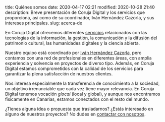title: Quiénes somos
date: 2020-04-17 02:21
modified: 2020-10-28 21:40
description: Breve presentación de Coruja Digital y los servicios que proporciona, así como de su coordinador, Iván Hernández Cazorla, y sus intereses principales.
slug: acerca-de

En Coruja Digital ofrecemos diferentes [servicios](https://corujadigital.tech/servicios) relacionados con las tecnologías de la información, la gestión, la comunicación y la difusión del patrimonio cultural, las humanidades digitales y la ciencia abierta.

Nuestro equipo está coordinado por [Iván Hernández Cazorla](https://ivanhercaz.com), pero contamos con una red de profesionales en diferentes áreas, con amplia experiencia y solvencia en proyectos de diverso tipo. Además, en Coruja Digital estamos comprometidos con la calidad de los servicios para garantizar la plena satisfacción de nuestros clientes.

Nos interesa especialmente la transferencia de conocimiento a la sociedad, un objetivo irrenunciable que cada vez tiene mayor relevancia. En Coruja Digital tenemos vocación *glocal* (local y global), y aunque nos encontramos físicamente en Canarias, estamos conectados con el resto del mundo. 

¿Tienes alguna idea o propuesta que trasladarnos? ¿Estás interesado en alguno de nuestros proyectos? No dudes en [contactar con nosotros](https://corujadigital.tech/contactar).
